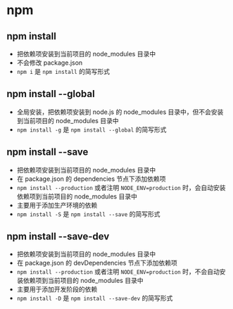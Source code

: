 # npm

## npm install

- 把依赖项安装到当前项目的 node_modules 目录中
- 不会修改 package.json
- ```npm i``` 是 ```npm install``` 的简写形式

## npm install --global

- 全局安装，把依赖项安装到 node.js 的 node_modules 目录中，但不会安装到当前项目的 node_modules 目录中
- ```npm install -g``` 是 ```npm install --global``` 的简写形式

## npm install --save

- 把依赖项安装到当前项目的 node_modules 目录中
- 在 package.json 的 dependencies 节点下添加依赖项
- ```npm install --production``` 或者注明 ```NODE_ENV=production``` 时，会自动安装依赖项到当前项目的 node_modules 目录中
- 主要用于添加生产环境的依赖
- ```npm install -S``` 是 ```npm install --save``` 的简写形式

## npm install --save-dev

- 把依赖项安装到当前项目的 node_modules 目录中
- 在 package.json 的 devDependencies 节点下添加依赖项
- ```npm install --production``` 或者注明 ```NODE_ENV=production``` 时，不会自动安装依赖项到当前项目的 node_modules 目录中
- 主要用于添加开发阶段的依赖
- ```npm install -D``` 是 ```npm install --save-dev``` 的简写形式
